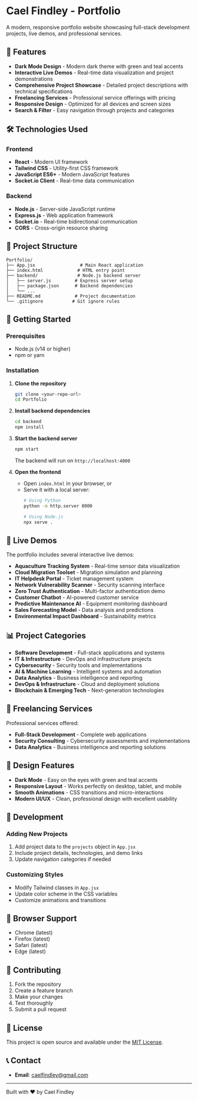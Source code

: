 # Cael Findley - Portfolio

A modern, responsive portfolio website showcasing full-stack development projects, live demos, and professional services.

## 🚀 Features

- **Dark Mode Design** - Modern dark theme with green and teal accents
- **Interactive Live Demos** - Real-time data visualization and project demonstrations
- **Comprehensive Project Showcase** - Detailed project descriptions with technical specifications
- **Freelancing Services** - Professional service offerings with pricing
- **Responsive Design** - Optimized for all devices and screen sizes
- **Search & Filter** - Easy navigation through projects and categories

## 🛠️ Technologies Used

### Frontend
- **React** - Modern UI framework
- **Tailwind CSS** - Utility-first CSS framework
- **JavaScript ES6+** - Modern JavaScript features
- **Socket.io Client** - Real-time data communication

### Backend
- **Node.js** - Server-side JavaScript runtime
- **Express.js** - Web application framework
- **Socket.io** - Real-time bidirectional communication
- **CORS** - Cross-origin resource sharing

## 📁 Project Structure

```
Portfolio/
├── App.jsx                 # Main React application
├── index.html             # HTML entry point
├── backend/               # Node.js backend server
│   ├── server.js         # Express server setup
│   ├── package.json      # Backend dependencies
│   └── ...
├── README.md             # Project documentation
└── .gitignore           # Git ignore rules
```

## 🚀 Getting Started

### Prerequisites
- Node.js (v14 or higher)
- npm or yarn

### Installation

1. **Clone the repository**
   ```bash
   git clone <your-repo-url>
   cd Portfolio
   ```

2. **Install backend dependencies**
   ```bash
   cd backend
   npm install
   ```

3. **Start the backend server**
   ```bash
   npm start
   ```
   The backend will run on `http://localhost:4000`

4. **Open the frontend**
   - Open `index.html` in your browser, or
   - Serve it with a local server:
     ```bash
     # Using Python
     python -m http.server 8000
     
     # Using Node.js
     npx serve .
     ```

## 🌟 Live Demos

The portfolio includes several interactive live demos:

- **Aquaculture Tracking System** - Real-time sensor data visualization
- **Cloud Migration Toolset** - Migration simulation and planning
- **IT Helpdesk Portal** - Ticket management system
- **Network Vulnerability Scanner** - Security scanning interface
- **Zero Trust Authentication** - Multi-factor authentication demo
- **Customer Chatbot** - AI-powered customer service
- **Predictive Maintenance AI** - Equipment monitoring dashboard
- **Sales Forecasting Model** - Data analysis and predictions
- **Environmental Impact Dashboard** - Sustainability metrics

## 📊 Project Categories

- **Software Development** - Full-stack applications and systems
- **IT & Infrastructure** - DevOps and infrastructure projects
- **Cybersecurity** - Security tools and implementations
- **AI & Machine Learning** - Intelligent systems and automation
- **Data Analytics** - Business intelligence and reporting
- **DevOps & Infrastructure** - Cloud and deployment solutions
- **Blockchain & Emerging Tech** - Next-generation technologies

## 💼 Freelancing Services

Professional services offered:

- **Full-Stack Development** - Complete web applications
- **Security Consulting** - Cybersecurity assessments and implementations
- **Data Analytics** - Business intelligence and reporting solutions

## 🎨 Design Features

- **Dark Mode** - Easy on the eyes with green and teal accents
- **Responsive Layout** - Works perfectly on desktop, tablet, and mobile
- **Smooth Animations** - CSS transitions and micro-interactions
- **Modern UI/UX** - Clean, professional design with excellent usability

## 🔧 Development

### Adding New Projects
1. Add project data to the `projects` object in `App.jsx`
2. Include project details, technologies, and demo links
3. Update navigation categories if needed

### Customizing Styles
- Modify Tailwind classes in `App.jsx`
- Update color scheme in the CSS variables
- Customize animations and transitions

## 📱 Browser Support

- Chrome (latest)
- Firefox (latest)
- Safari (latest)
- Edge (latest)

## 🤝 Contributing

1. Fork the repository
2. Create a feature branch
3. Make your changes
4. Test thoroughly
5. Submit a pull request

## 📄 License

This project is open source and available under the [MIT License](LICENSE).

## 📞 Contact

- **Email**: caelfindley@gmail.com

---

Built with ❤️ by Cael Findley 
